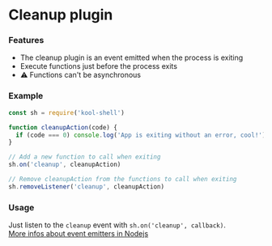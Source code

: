 # Cleanup plugin

### Features
  * The cleanup plugin is an event emitted when the process is exiting
  * Execute functions just before the process exits
  * :warning: Functions can't be asynchronous

### Example
```javascript
const sh = require('kool-shell')

function cleanupAction(code) {
  if (code === 0) console.log('App is exiting without an error, cool!')
}

// Add a new function to call when exiting
sh.on('cleanup', cleanupAction)

// Remove cleanupAction from the functions to call when exiting
sh.removeListener('cleanup', cleanupAction)
```

### Usage

Just listen to the `cleanup` event with `sh.on('cleanup', callback)`.
<br>
[More infos about event emitters in Nodejs](https://nodejs.org/api/events.html)